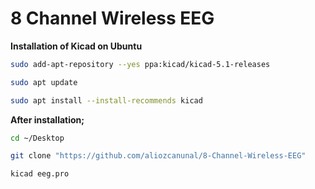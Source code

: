 # 8 Channel Wireless EEG

**Installation of Kicad on Ubuntu**

```bash
sudo add-apt-repository --yes ppa:kicad/kicad-5.1-releases

sudo apt update

sudo apt install --install-recommends kicad
```

**After installation;**

```bash
cd ~/Desktop

git clone "https://github.com/aliozcanunal/8-Channel-Wireless-EEG"

kicad eeg.pro
```
